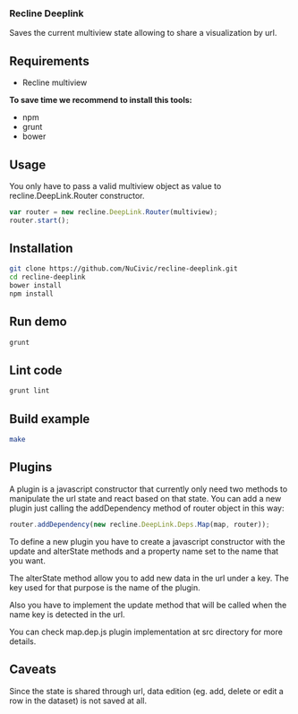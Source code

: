 ### Recline Deeplink

Saves the current multiview state allowing to share a visualization by url.

## Requirements
* Recline multiview

**To save time we recommend to install this tools:**

* npm
* grunt
* bower

## Usage
You only have to pass a valid multiview object as value to recline.DeepLink.Router constructor.

```javascript
var router = new recline.DeepLink.Router(multiview);
router.start();
```

## Installation

```bash
git clone https://github.com/NuCivic/recline-deeplink.git
cd recline-deeplink
bower install
npm install
```

## Run demo

```bash
grunt
```

## Lint code

```bash
grunt lint
```

## Build example

```bash
make
```

## Plugins
A plugin is a javascript constructor that currently only need two methods to manipulate the url state and
react based on that state. You can add a new plugin just calling the addDependency method of router object in this way:

```javascript
router.addDependency(new recline.DeepLink.Deps.Map(map, router));
```

To define a new plugin you have to create a javascript constructor with the update and alterState methods and a property name set to the name that you want.

The alterState method allow you to add new data in the url under a key. The key used for that purpose is the name of the plugin.

Also you have to implement the update method that will be called when the name key is detected in the url.

You can check map.dep.js plugin implementation at src directory for more details.


## Caveats
Since the state is shared through url, data edition (eg. add, delete or edit a row in the dataset) is not saved at all.

